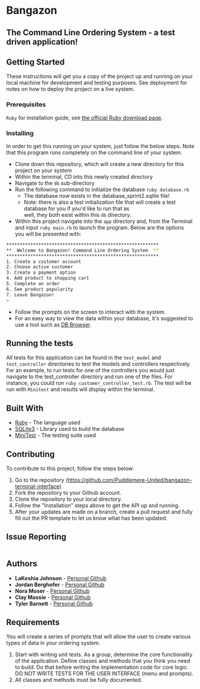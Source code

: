 # Bangazon

## The Command Line Ordering System - a test driven application!

## Getting Started

These instructions will get you a copy of the project up and running on your local machine for development and testing purposes. See deployment for notes on how to deploy the project on a live system.

### Prerequisites

``` Ruby ``` for installation guide, see [the official Ruby download page](https://www.ruby-lang.org/en/downloads/).

### Installing

In order to get this running on your system, just follow the below steps. Note that this program runs completely on the command line of your system.

- Clone down this repository, which will create a new directory for this project on your system
- Within the terminal, CD into this newly created directory
- Navigate to the ``` db ``` sub-directory
- Run the following command to initialize the database ``` ruby database.rb ```
    * The database now exists in the database_sprint2.sqlite file!
    * Note: there is also a test initialization file that will create a test database for you if you'd like to run that as    
    well, they both exist within this ``` db ``` directory.
- Within this project navigate into the ``` app ``` directory and, from the Terminal and input ``` ruby main.rb ``` to launch the program. Below are the options you will be presented with:

```bash
*********************************************************
**  Welcome to Bangazon! Command Line Ordering System  **
*********************************************************
1. Create a customer account
2. Choose active customer
3. Create a payment option
4. Add product to shopping cart
5. Complete an order
6. See product popularity
7. Leave Bangazon!
>
```
- Follow the prompts on the screen to interact with the system.
- For an easy way to view the data within your database, it's suggested to use a tool such as [DB Browser](http://sqlitebrowser.org/).


## Running the tests

All tests for this application can be found in the ```test_model``` and ```test_controller``` directories to test the models and controllers respectively. For an example, to run tests for one of the controllers you would just navigate to the test_controller directory and run one of the files. For instance, you could run ``` ruby customer_controller_test.rb ```. The test will be run with ``` Minitest ``` and results will display within the terminal.


## Built With

* [Ruby](http://ruby-lang.org/) - The language used
* [SQLite3](https://www.sqlite.org/version3.html) - Library used to build the database
* [MiniTest](https://github.com/seattlerb/minitest) - The testing suite used


## Contributing

To contribute to this project, follow the steps below:

1. Go to the repository (https://github.com/Puddlemere-United/bangazon-terminal-interface).
1. Fork the repository to your Github account.
1. Clone the repository to your local directory.
1. Follow the "Installation" steps above to get the API up and running.
1. After your updates are made on a branch, create a pull request and fully fill out the PR template to let us know what has been updated.

## Issue Reporting
``` NEED TO FILL OUT
```

## Authors

* **LaKeshia Johnson** - [Personal Github](https://github.com/LaKeshiaJohnson)
* **Jordan Berghofer** - [Personal Github](https://github.com/jordanberghofer)
* **Nora Moser** - [Personal Github](https://github.com/NoraMoser)
* **Clay Massie** - [Personal Github](https://github.com/clmassie1)
* **Tyler Barnett** - [Personal Github](https://github.com/tylerb33)




## Requirements

You will create a series of prompts that will allow the user to create various types of data in your ordering system.

1. Start with writing unit tests. As a group, determine the core functionality of the application. Define classes and methods that you think you need to build. Do that before writing the implementation code for core logic. DO NOT WRITE TESTS FOR THE USER INTERFACE (menu and prompts).
1. All classes and methods must be fully documented.
